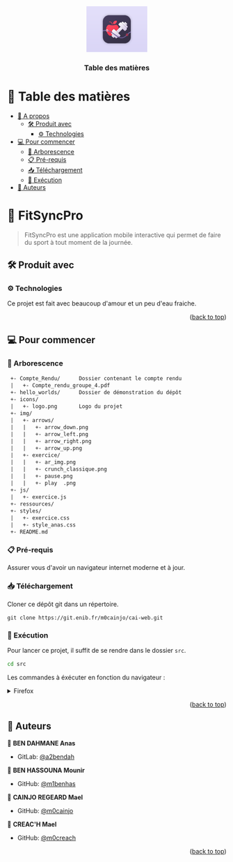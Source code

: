 <a name="readme-top"></a>

<!--
HOW TO USE:
This is an example of how you may give instructions on setting up your project locally.

Modify this file to match your project and remove sections that don't apply.

REQUIRED SECTIONS:
- Table of Contents
- About the Project
  - Built With
  - Live Demo
- Getting Started
- Authors
- Future Features
- Contributing
- Show your support
- Acknowledgements
- License

OPTIONAL SECTIONS:
- FAQ

After you're finished please remove all the comments and instructions!
-->

<div align="center">
  <!-- You are encouraged to replace this logo with your own! Otherwise you can also remove it. -->
  <img src="icons/logo.png" alt="logo" width="140"  height="auto" />
  <br/>

  <h3><b>Table des matières</b></h3>

</div>

<!-- TABLE OF CONTENTS -->

# 📗 Table des matières

- [📖 A propos](#about-project)
  - [🛠 Produit avec](#built-with)
    - [:gear: Technologies](#tech-stack)
- [💻 Pour commencer](#getting-started)
  - [:palm_tree: Arborescence](#tree)
  - [:clipboard: Pré-requis](#setup)
  - [:inbox_tray: Téléchargement](#download)
  - [:runner: Exécution](#run)
- [👥 Auteurs](#authors)

<!-- PROJECT DESCRIPTION -->

# 📖 FitSyncPro <a name="about-project"></a>

> FitSyncPro est une application mobile interactive qui permet de faire du sport à tout moment de la journée.

## 🛠 Produit avec <a name="built-with"></a>

### :gear: Technologies <a name="tech-stack"></a>

Ce projet est fait avec beaucoup d'amour et un peu d'eau fraiche.

<p align="right">(<a href="#readme-top">back to top</a>)</p>

<!-- GETTING STARTED -->


## 💻 Pour commencer <a name="getting-started"></a>

### :palm_tree: Arborescence <a name="tree"></a>

```
 +- Compte_Rendu/      Dossier contenant le compte rendu
 |   +- Compte_rendu_groupe_4.pdf           
 +- hello_worlds/      Dossier de démonstration du dépôt
 +- icons/
 |   +- logo.png       Logo du projet
 +- img/
 |   +- arrows/
 |   |   +- arrow_down.png
 |   |   +- arrow_left.png
 |   |   +- arrow_right.png
 |   |   +- arrow_up.png
 |   +- exercice/
 |   |   +- ar_img.png
 |   |   +- crunch_classique.png
 |   |   +- pause.png
 |   |   +- play  .png
 +- js/
 |   +- exercice.js
 +- ressources/
 +- styles/
 |   +- exercice.css
 |   +- style_anas.css
 +- README.md
```


### :clipboard: Pré-requis <a name="setup"></a>

Assurer vous d'avoir un navigateur internet moderne et à jour.

### :inbox_tray: Téléchargement <a name="download"></a>

Cloner ce dépôt git dans un répertoire.

```
git clone https://git.enib.fr/m0cainjo/cai-web.git
```

### :runner: Exécution <a name="run"></a>

Pour lancer ce projet, il suffit de se rendre dans le dossier `src`.
```sh
cd src
```
Les commandes à éxécuter en fonction du navigateur :
<details>
  <summary>Firefox</summary>
  <code>
    firefox index.html
  </code> 
</details>


<p align="right">(<a href="#readme-top">back to top</a>)</p>

<!-- AUTHORS -->

## 👥 Auteurs <a name="authors"></a>

👤 **BEN DAHMANE Anas**

- GitLab: [@a2bendah](https://git.enib.fr/a2bendah)

👤 **BEN HASSOUNA Mounir**

- GitHub: [@m1benhas](https://git.enib.fr/m1benhas)

👤 **CAINJO REGEARD Mael**

- GitHub: [@m0cainjo](https://git.enib.fr/m0cainjo)

👤 **CREAC'H Mael**

- GitHub: [@m0creach](https://git.enib.fr/m0creach)


<p align="right">(<a href="#readme-top">back to top</a>)</p>